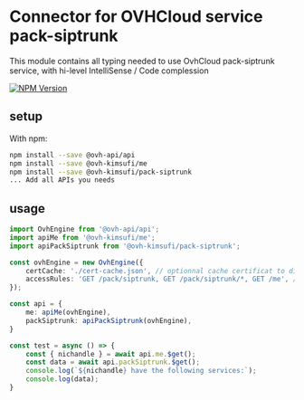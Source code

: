 # Connector for OVHCloud service pack-siptrunk

This module contains all typing needed to use OvhCloud pack-siptrunk service, with hi-level IntelliSense / Code complession

[![NPM Version](https://img.shields.io/npm/v/@ovh-kimsufi/pack-siptrunk.svg?style=flat)](https://www.npmjs.org/package/@ovh-kimsufi/pack-siptrunk)

## setup

With npm:
````bash
npm install --save @ovh-api/api
npm install --save @ovh-kimsufi/me
npm install --save @ovh-kimsufi/pack-siptrunk
... Add all APIs you needs
````

## usage

````typescript
import OvhEngine from '@ovh-api/api';
import apiMe from '@ovh-kimsufi/me';
import apiPackSiptrunk from '@ovh-kimsufi/pack-siptrunk';

const ovhEngine = new OvhEngine({ 
    certCache: './cert-cache.json', // optionnal cache certificat to disk
    accessRules: 'GET /pack/siptrunk, GET /pack/siptrunk/*, GET /me', // optionnal limit the requested privileges.
});

const api = {
    me: apiMe(ovhEngine),
    packSiptrunk: apiPackSiptrunk(ovhEngine),
}

const test = async () => {
    const { nichandle } = await api.me.$get();
    const data = await api.packSiptrunk.$get();
    console.log(`${nichandle} have the following services:`);
    console.log(data);
}

````